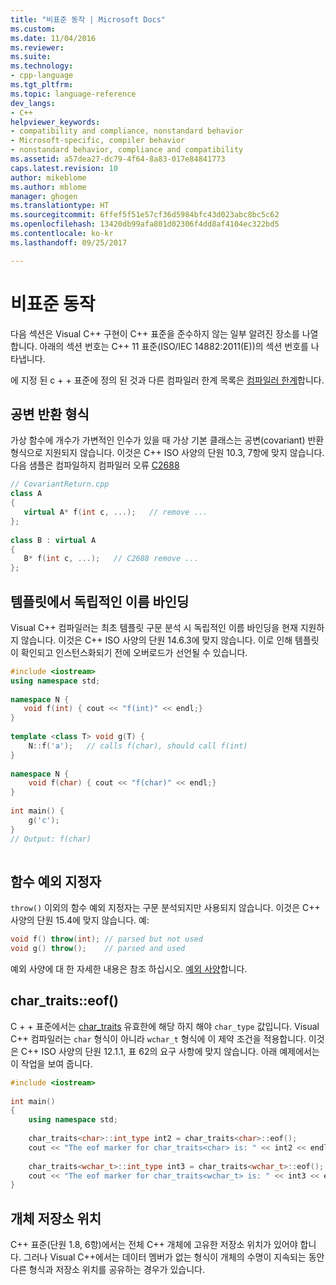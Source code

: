 ```yaml
---
title: "비표준 동작 | Microsoft Docs"
ms.custom: 
ms.date: 11/04/2016
ms.reviewer: 
ms.suite: 
ms.technology:
- cpp-language
ms.tgt_pltfrm: 
ms.topic: language-reference
dev_langs:
- C++
helpviewer_keywords:
- compatibility and compliance, nonstandard behavior
- Microsoft-specific, compiler behavior
- nonstandard behavior, compliance and compatibility
ms.assetid: a57dea27-dc79-4f64-8a83-017e84841773
caps.latest.revision: 10
author: mikeblome
ms.author: mblome
manager: ghogen
ms.translationtype: HT
ms.sourcegitcommit: 6ffef5f51e57cf36d5984bfc43d023abc8bc5c62
ms.openlocfilehash: 13420db99afa801d02306f4dd8af4104ec322bd5
ms.contentlocale: ko-kr
ms.lasthandoff: 09/25/2017

---
```

# <a name="nonstandard-behavior"></a>비표준 동작
다음 섹션은 Visual C++ 구현이 C++ 표준을 준수하지 않는 일부 알려진 장소를 나열합니다. 아래의 섹션 번호는 C++ 11 표준(ISO/IEC 14882:2011(E))의 섹션 번호를 나타냅니다.  
  
 에 지정 된 c + + 표준에 정의 된 것과 다른 컴파일러 한계 목록은 [컴파일러 한계](../cpp/compiler-limits.md)합니다.  
  
## <a name="covariant-return-types"></a>공변 반환 형식  
 가상 함수에 개수가 가변적인 인수가 있을 때 가상 기본 클래스는 공변(covariant) 반환 형식으로 지원되지 않습니다. 이것은 C++ ISO 사양의 단원 10.3, 7항에 맞지 않습니다. 다음 샘플은 컴파일하지 컴파일러 오류 [C2688](../error-messages/compiler-errors-2/compiler-error-c2688.md)  
  
```cpp  
// CovariantReturn.cpp  
class A   
{  
   virtual A* f(int c, ...);   // remove ...  
};  
  
class B : virtual A  
{  
   B* f(int c, ...);   // C2688 remove ...  
};  
```  
  
## <a name="binding-nondependent-names-in-templates"></a>템플릿에서 독립적인 이름 바인딩  
 Visual C++ 컴파일러는 최초 템플릿 구문 분석 시 독립적인 이름 바인딩을 현재 지원하지 않습니다. 이것은 C++ ISO 사양의 단원 14.6.3에 맞지 않습니다. 이로 인해 템플릿이 확인되고 인스턴스화되기 전에 오버로드가 선언될 수 있습니다.  
  
```cpp  
#include <iostream>  
using namespace std;  
  
namespace N {  
   void f(int) { cout << "f(int)" << endl;}  
}  
  
template <class T> void g(T) {  
    N::f('a');   // calls f(char), should call f(int)  
}  
  
namespace N {  
    void f(char) { cout << "f(char)" << endl;}  
}  
  
int main() {  
    g('c');  
}  
// Output: f(char)  
  
```  
  
## <a name="function-exception-specifiers"></a>함수 예외 지정자  
 `throw()` 이외의 함수 예외 지정자는 구문 분석되지만 사용되지 않습니다. 이것은 C++ 사양의 단원 15.4에 맞지 않습니다. 예:  
  
```cpp  
void f() throw(int); // parsed but not used  
void g() throw();    // parsed and used  
```  
  
 예외 사양에 대 한 자세한 내용은 참조 하십시오. [예외 사양](../cpp/exception-specifications-throw-cpp.md)합니다.  
  
## <a name="chartraitseof"></a>char_traits::eof()  
 C + + 표준에서는 [char_traits](../standard-library/char-traits-struct.md#eof) 유효한에 해당 하지 해야 `char_type` 값입니다. Visual C++ 컴파일러는 `char` 형식이 아니라 `wchar_t` 형식에 이 제약 조건을 적용합니다. 이것은 C++ ISO 사양의 단원 12.1.1, 표 62의 요구 사항에 맞지 않습니다. 아래 예제에서는 이 작업을 보여 줍니다.  
  
```cpp  
#include <iostream>  
  
int main()  
{  
    using namespace std;  
  
    char_traits<char>::int_type int2 = char_traits<char>::eof();  
    cout << "The eof marker for char_traits<char> is: " << int2 << endl;  
  
    char_traits<wchar_t>::int_type int3 = char_traits<wchar_t>::eof();  
    cout << "The eof marker for char_traits<wchar_t> is: " << int3 << endl;  
}  
```  
  
## <a name="storage-location-of-objects"></a>개체 저장소 위치  
 C++ 표준(단원 1.8, 6항)에서는 전체 C++ 개체에 고유한 저장소 위치가 있어야 합니다. 그러나 Visual C++에서는 데이터 멤버가 없는 형식이 개체의 수명이 지속되는 동안 다른 형식과 저장소 위치를 공유하는 경우가 있습니다.
